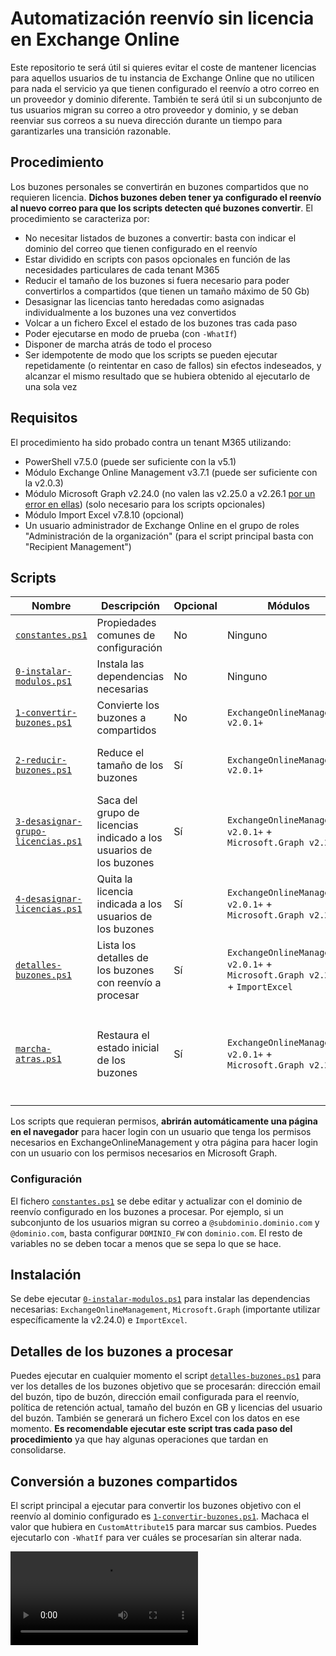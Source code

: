 # Automatización reenvío sin licencia en Exchange Online

Este repositorio te será útil si quieres evitar el coste de mantener licencias para aquellos usuarios de tu instancia de Exchange Online que no utilicen para nada el servicio ya que tienen configurado el reenvío a otro correo en un proveedor y dominio diferente. También te será útil si un subconjunto de tus usuarios migran su correo a otro proveedor y dominio, y se deban reenviar sus correos a su nueva dirección durante un tiempo para garantizarles una transición razonable.

## Procedimiento

Los buzones personales se convertirán en buzones compartidos que no requieren licencia. **Dichos buzones deben tener ya configurado el reenvío al nuevo correo para que los scripts detecten qué buzones convertir**. El procedimiento se caracteriza por:

- No necesitar listados de buzones a convertir: basta con indicar el dominio del correo que tienen configurado en el reenvío
- Estar dividido en scripts con pasos opcionales en función de las necesidades particulares de cada tenant M365
- Reducir el tamaño de los buzones si fuera necesario para poder convertirlos a compartidos (que tienen un tamaño máximo de 50 Gb)
- Desasignar las licencias tanto heredadas como asignadas individualmente a los buzones una vez convertidos
- Volcar a un fichero Excel el estado de los buzones tras cada paso
- Poder ejecutarse en modo de prueba (con `-WhatIf`)
- Disponer de marcha atrás de todo el proceso
- Ser idempotente de modo que los scripts se pueden ejecutar repetidamente (o reintentar en caso de fallos) sin efectos indeseados, y alcanzar el mismo resultado que se hubiera obtenido al ejecutarlo de una sola vez

## Requisitos

El procedimiento ha sido probado contra un tenant M365 utilizando:

- PowerShell v7.5.0 (puede ser suficiente con la v5.1)
- Módulo Exchange Online Management v3.7.1 (puede ser suficiente con la v2.0.3)
- Módulo Microsoft Graph v2.24.0 (no valen las v2.25.0 a v2.26.1 [por un error en ellas](https://github.com/microsoftgraph/msgraph-sdk-powershell/issues/3201)) (solo necesario para los scripts opcionales)
- Módulo Import Excel v7.8.10 (opcional)
- Un usuario administrador de Exchange Online en el grupo de roles "Administración de la organización" (para el script principal basta con "Recipient Management")

## Scripts

| Nombre | Descripción | Opcional | Módulos | Permisos |
|---|---|---|---|---|
| [`constantes.ps1`](./scripts/constantes.ps1) | Propiedades comunes de configuración | No | Ninguno | Ninguno |
| [`0-instalar-modulos.ps1`](./scripts/0-instalar-modulos.ps1) | Instala las dependencias necesarias | No | Ninguno | Ninguno |
| [`1-convertir-buzones.ps1`](./scripts/1-convertir-buzones.ps1) | Convierte los buzones a compartidos | No | `ExchangeOnlineManagement v2.0.1+` | Recipient Management |
| [`2-reducir-buzones.ps1`](./scripts/2-reducir-buzones.ps1) | Reduce el tamaño de los buzones | Sí | `ExchangeOnlineManagement v2.0.1+` | Recipient Management + Administración de retención |
| [`3-desasignar-grupo-licencias.ps1`](./scripts/3-desasignar-grupo-licencias.ps1) | Saca del grupo de licencias indicado a los usuarios de los buzones | Sí | `ExchangeOnlineManagement v2.0.1+` + `Microsoft.Graph v2.24.0` | Recipient Management + Microsoft Graph: `User.Read.All` + `Group.ReadWrite.All` |
| [`4-desasignar-licencias.ps1`](./scripts/4-desasignar-licencias.ps1) | Quita la licencia indicada a los usuarios de los buzones | Sí | `ExchangeOnlineManagement v2.0.1+` + `Microsoft.Graph v2.24.0` | Recipient Management + Microsoft Graph: `User.ReadWrite.All` + `Organization.Read.All` |
| [`detalles-buzones.ps1`](./scripts/detalles-buzones.ps1) | Lista los detalles de los buzones con reenvío a procesar | Sí | `ExchangeOnlineManagement v2.0.1+` + `Microsoft.Graph v2.24.0` + `ImportExcel` | Recipient Management + Microsoft Graph: `User.Read.All` + `Organization.Read.All` |
| [`marcha-atras.ps1`](./scripts/marcha-atras.ps1) | Restaura el estado inicial de los buzones | Sí | `ExchangeOnlineManagement v2.0.1+` + `Microsoft.Graph v2.24.0` | Recipient Management + Administración de retención + Microsoft Graph: `User.ReadWrite.All` + `Organization.Read.All` + `Group.ReadWrite.All` |

Los scripts que requieran permisos, **abrirán automáticamente una página en el navegador** para hacer login con un usuario que tenga los permisos necesarios en ExchangeOnlineManagement y otra página para hacer login con un usuario con los permisos necesarios en Microsoft Graph.

### Configuración

El fichero [`constantes.ps1`](./scripts/constantes.ps1) se debe editar y actualizar con el dominio de reenvío configurado en los buzones a procesar. Por ejemplo, si un subconjunto de los usuarios migran su correo a `@subdominio.dominio.com` y `@dominio.com`, basta configurar `DOMINIO_FW` con `dominio.com`. El resto de variables no se deben tocar a menos que se sepa lo que se hace.

## Instalación

Se debe ejecutar [`0-instalar-modulos.ps1`](./scripts/0-instalar-modulos.ps1) para instalar las dependencias necesarias: `ExchangeOnlineManagement`, `Microsoft.Graph` (importante utilizar específicamente la v2.24.0) e `ImportExcel`.

## Detalles de los buzones a procesar

Puedes ejecutar en cualquier momento el script [`detalles-buzones.ps1`](./scripts/detalles-buzones.ps1) para ver los detalles de los buzones objetivo que se procesarán: dirección email del buzón, tipo de buzón, dirección email configurada para el reenvío, política de retención actual, tamaño del buzón en GB y licencias del usuario del buzón. También se generará un fichero Excel con los datos en ese momento. **Es recomendable ejecutar este script tras cada paso del procedimiento** ya que hay algunas operaciones que tardan en consolidarse.

## Conversión a buzones compartidos

El script principal a ejecutar para convertir los buzones objetivo con el reenvío al dominio configurado es [`1-convertir-buzones.ps1`](./scripts/1-convertir-buzones.ps1). Machaca el valor que hubiera en `CustomAttribute15` para marcar sus cambios. Puedes ejecutarlo con `-WhatIf` para ver cuáles se procesarían sin alterar nada.

<video src="https://github.com/apicai/exo-reenvio-sin-licencia/raw/refs/heads/main/videos/1-convertir-buzones.mp4"/>

## Reducción del tamaño de los buzones (opcional)

Ejecuta [`2-reducir-buzones.ps1`](./scripts/2-reducir-buzones.ps1) para reducir el tamaño de los buzones objetivo en caso de que ocupen más de 50 GB. Se utilizará una política de retención para borrar **⚠️ permanentemente ⚠️** los correos con una antigüedad mayor a 1 año, y se iniciará el asistente para disparar su ejecución (dentro de las próximas 24 horas). Machaca el valor que hubiera en `CustomAttribute14` para guardar la política de retención anterior. Si decidieras no ejecutar este script, aquellos buzones convertidos con mas de 50 GB y sin licencia no reenviarían los correos.

| Parámetro | Descripción | Valor por defecto |
|---|---|---|
| `-GbBuzonesALimpiar` | Tamaño en GB de los buzones a los que aplicar la política de borrado | 49 |
| `-AntiguedadDiasCorreosABorrar` | Antigüedad en días de los correos que se borrarán permanentemente | 366 |
| `-ReglasNecesarias` | Nombres de las reglas (ya existentes en tu EXO) que necesites añadir a estos buzones para su mantenimiento | Ninguno |
| `-WhatIf` | Soporte parcial al modo de prueba ya que el script siempre crea la regla y la política de borrado aunque no la aplica a los buzones | Ninguno |



## Desasignación de grupo de licencias (opcional)

Ejecuta [`3-desasignar-grupo-licencias.ps1`](./scripts/3-desasignar-grupo-licencias.ps1) si en tu tenant de M365 la licencia se asignó a los usuarios de los buzones objetivo utilizando un grupo de licencias (deberás consultar su nombre en la administración de licencias). Machaca el valor que hubiera en `CustomAttribute13` para guardar el ID del grupo al que pertenecía. Si no ejecutaras este script, deberás desasignar las licencias de los buzones compartidos por otro medio para conseguir el ahorro.

| Parámetro | Descripción | Obligatorio |
|---|---|---|
| `-NombreGrupoLicencias` | Nombre del grupo de licencias del que sacar a los usuarios de los buzones a procesar | Sí |
| `-WhatIf` | Para probar el funcionamiento sin realmente sacar a los usuarios del grupo de licencias | No |



## Desasignación de licencia (opcional)

Ejecuta [`4-desasignar-licencias.ps1`](./scripts/4-desasignar-licencias.ps1) si en tu tenant de M365 la licencia se asignó de forma individual a cada usuario de los buzones objetivo. Deberás indicar el nombre de la licencia (SkuPartNumber) que puedes consultar con el script de `detalles-buzones.ps1`. Machaca el valor que hubiera en `CustomAttribute12` para guardar la licencia que tenía. Si no ejecutaras este script, deberás desasignar las licencias de los buzones compartidos por otro medio para conseguir el ahorro.

| Parámetro | Descripción | Obligatorio |
|---|---|---|
| `-NombreLicencia` | Nombre de la licencia a desasignar a los usuarios de los buzones a procesar | Sí |
| `-WhatIf` | Para probar el funcionamiento sin realmente alterar las licencias de los usuarios | No |



## Marcha atrás

Ejecuta [`marcha-atras.ps1`](./scripts/marcha-atras.ps1) para deshacer los pasos que se hubieran ejecutado y dejar los buzones configurados como inicialmente estaban. Sin embargo, **no se podrán recuperar los correos borrados** si el script de `2-reducir-buzones.ps1` aplicó la política de borrado a algunos de los buzones objetivo. Utiliza los valores guardados en los atributos personalizados de los buzones `CustomAttribute12` a `CustomAttribute15` para restaurar los cambios. Puedes ejecutarlo con `-WhatIf` para ver cuáles se procesarían sin alterar nada.
